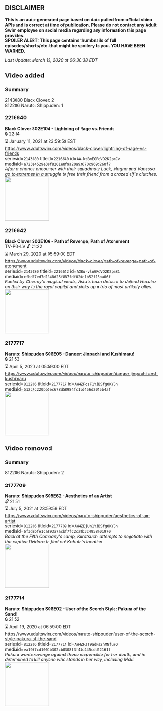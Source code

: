 ## DISCLAIMER
**This is an auto-generated page based on data pulled from official video APIs and is correct at time of publication. Please do not contact any Adult Swim employee on social media regarding any information this page provides.**  
**SPOILER ALERT: This page contains thumbnails of full episodes/shorts/etc. that might be spoilery to you. YOU HAVE BEEN WARNED.**  

_Last Update: March 15, 2020 at 06:30:38 EDT_
## Video added
### Summary
2143080 Black Clover: 2  
812206 Naruto: Shippuden: 1  
### 2216640
**Black Clover S02E104 - Lightning of Rage vs. Friends**  
 🔒 22:14  
⌛ January 11, 2021 at 23:59:59 EST  
https://www.adultswim.com/videos/black-clover/lightning-of-rage-vs-friends  
seriesid=`2143080` titleid=`2216640` id=`AW-ktBmEGRcVO2K2pmCv` mediaid=`a72314529e39f8201e8f9a20a93670c969d260f7`  
_After a chance encounter with their squadmate Luck, Magna and Vanessa go to extremes in a struggle to free their friend from a crazed elf's clutches._  
<a href="https://media.cdn.adultswim.com/uploads/20200204/thumbnails/2_20241444531-BlackClover_104.jpg"><img src="https://media.cdn.adultswim.com/uploads/20200204/thumbnails/2_20241444531-BlackClover_104.jpg" height="144px" /></a>
### 2216642
**Black Clover S03E106 - Path of Revenge, Path of Atonement**  
TV-PG-LV 🔓 21:22  
⌛ March 29, 2020 at 05:59:00 EDT  
https://www.adultswim.com/videos/black-clover/path-of-revenge-path-of-atonement  
seriesid=`2143080` titleid=`2216642` id=`AXBu-vlnGRcVO2K2pm81` mediaid=`cfbdf7ed7d1348d25f887fdf020c1b52f16ba06f`  
_Fueled by Charmy's magical meals, Asta's team detours to defend Hecairo on their way to the royal capital and picks up a trio of most unlikely allies._  
<a href="https://media.cdn.adultswim.com/uploads/20200224/thumbnails/2_202241043429-BlackClover_106.jpg"><img src="https://media.cdn.adultswim.com/uploads/20200224/thumbnails/2_202241043429-BlackClover_106.jpg" height="144px" /></a>
### 2177717
**Naruto: Shippuden S06E05 - Danger: Jinpachi and Kushimaru!**  
 🔒 21:53  
⌛ April 5, 2020 at 05:59:00 EDT  
https://www.adultswim.com/videos/naruto-shippuden/danger-jinpachi-and-kushimaru  
seriesid=`812206` titleid=`2177717` id=`AW4ZFcsF1YiBSfg0KYGn` mediaid=`512c7c220bb5ec678d58984fc11d456d2045b4af`  
<a href="https://media.cdn.adultswim.com/uploads/20191029/thumbnails/2_1910291554447-narutoshippuden_288.jpg"><img src="https://media.cdn.adultswim.com/uploads/20191029/thumbnails/2_1910291554447-narutoshippuden_288.jpg" height="144px" /></a>
## Video removed
### Summary
812206 Naruto: Shippuden: 2  
### 2177709
**Naruto: Shippuden S05E62 - Aesthetics of an Artist**  
 🔓 21:51  
⌛ July 5, 2021 at 23:59:59 EDT  
https://www.adultswim.com/videos/naruto-shippuden/aesthetics-of-an-artist  
seriesid=`812206` titleid=`2177709` id=`AW4ZEjUn1YiBSfg0KYGh` mediaid=`6f3d8bfe1ca893a7acbf7fc2ca8b3c4958a01970`  
_Back at the Fifth Company's camp, Kurotsuchi attempts to negotiate with the captive Deidara to find out Kabuto's location._  
<a href="https://media.cdn.adultswim.com/uploads/20191029/thumbnails/2_1910291550471-narutoshippuden_280.jpg"><img src="https://media.cdn.adultswim.com/uploads/20191029/thumbnails/2_1910291550471-narutoshippuden_280.jpg" height="144px" /></a>
### 2177714
**Naruto: Shippuden S06E02 - User of the Scorch Style: Pakura of the Sand!**  
 🔒 21:52  
⌛ April 19, 2020 at 06:59:00 EDT  
https://www.adultswim.com/videos/naruto-shippuden/user-of-the-scorch-style-pakura-of-the-sand  
seriesid=`812206` titleid=`2177714` id=`AW4ZFJT9adNs2hMNfuYQ` mediaid=`ea1957cd1001b302cb0308f3f43c445cdd22161f`  
_Pakura wants revenge against those responsible for her death, and is determined to kill anyone who stands in her way, including Maki._  
<a href="https://media.cdn.adultswim.com/uploads/20191029/thumbnails/2_1910291553243-narutoshippuden_285.jpg"><img src="https://media.cdn.adultswim.com/uploads/20191029/thumbnails/2_1910291553243-narutoshippuden_285.jpg" height="144px" /></a>
